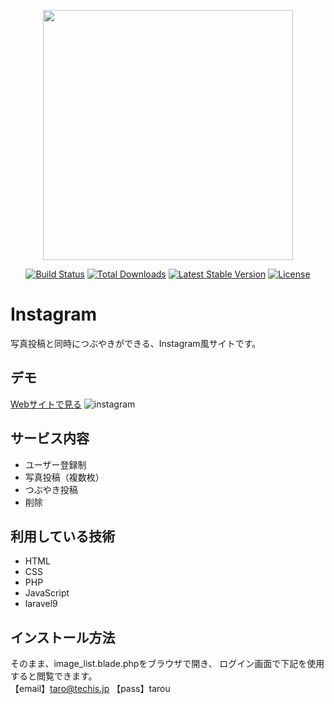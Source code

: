 <p align="center"><a href="https://laravel.com" target="_blank"><img src="https://raw.githubusercontent.com/laravel/art/master/logo-lockup/5%20SVG/2%20CMYK/1%20Full%20Color/laravel-logolockup-cmyk-red.svg" width="400"></a></p>

<p align="center">
<a href="https://travis-ci.org/laravel/framework"><img src="https://travis-ci.org/laravel/framework.svg" alt="Build Status"></a>
<a href="https://packagist.org/packages/laravel/framework"><img src="https://img.shields.io/packagist/dt/laravel/framework" alt="Total Downloads"></a>
<a href="https://packagist.org/packages/laravel/framework"><img src="https://img.shields.io/packagist/v/laravel/framework" alt="Latest Stable Version"></a>
<a href="https://packagist.org/packages/laravel/framework"><img src="https://img.shields.io/packagist/l/laravel/framework" alt="License"></a>
</p>

# Instagram

写真投稿と同時につぶやきができる、Instagram風サイトです。


## デモ
 [Webサイトで見る](herokuのURLをそのままペースト)
![instagram](https://user-images.githubusercontent.com/95341532/175486060-c25c3db2-0d67-45d7-9592-82d92e5c0b0a.png)
 
## サービス内容
 
* ユーザー登録制
* 写真投稿（複数枚）
* つぶやき投稿
* 削除


## 利用している技術

* HTML
* CSS
* PHP
* JavaScript
* laravel9
 

## インストール方法
 
そのまま、image_list.blade.phpをブラウザで開き、
ログイン画面で下記を使用すると閲覧できます。  
【email】taro@techis.jp
【pass】tarou  
  
  
